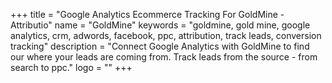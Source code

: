+++
title = "Google Analytics Ecommerce Tracking For GoldMine - Attributio"
name = "GoldMine"
keywords = "goldmine, gold mine, google analytics, crm, adwords, facebook, ppc, attribution, track leads, conversion tracking"
description = "Connect Google Analytics with GoldMine to find our where your leads are coming from. Track leads from the source - from search to ppc."
logo = ""
+++
